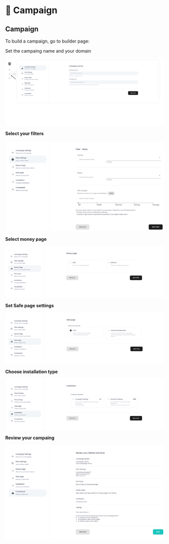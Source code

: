 # 🚀 Campaign

## Campaign

To build a campaign, go to builder page:

Set the campaing name and your domain

![](../../.gitbook/assets/screenshot_4.png)

**Select your filters**

![](../../.gitbook/assets/builder-2.png)

**Select money page**

![](../../.gitbook/assets/builder-3.png)

**Set Safe page settings**

![](../../.gitbook/assets/builder-4.png)

**Choose installation type**

![](../../.gitbook/assets/bulder-5.png)

**Review your campaing**

![](../../.gitbook/assets/builder-6.png)

